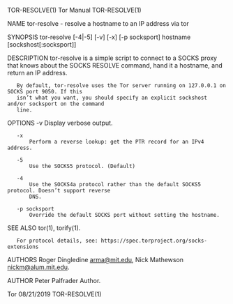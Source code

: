 TOR-RESOLVE(1)                                Tor Manual                                TOR-RESOLVE(1)

NAME
       tor-resolve - resolve a hostname to an IP address via tor

SYNOPSIS
       tor-resolve [-4|-5] [-v] [-x] [-p socksport] hostname [sockshost[:socksport]]

DESCRIPTION
       tor-resolve is a simple script to connect to a SOCKS proxy that knows about the SOCKS RESOLVE
       command, hand it a hostname, and return an IP address.

       By default, tor-resolve uses the Tor server running on 127.0.0.1 on SOCKS port 9050. If this
       isn’t what you want, you should specify an explicit sockshost and/or socksport on the command
       line.

OPTIONS
       -v
           Display verbose output.

       -x
           Perform a reverse lookup: get the PTR record for an IPv4 address.

       -5
           Use the SOCKS5 protocol. (Default)

       -4
           Use the SOCKS4a protocol rather than the default SOCKS5 protocol. Doesn’t support reverse
           DNS.

       -p socksport
           Override the default SOCKS port without setting the hostname.

SEE ALSO
       tor(1), torify(1).

       For protocol details, see: https://spec.torproject.org/socks-extensions

AUTHORS
       Roger Dingledine <arma@mit.edu>, Nick Mathewson <nickm@alum.mit.edu>.

AUTHOR
       Peter Palfrader
           Author.

Tor                                           08/21/2019                                TOR-RESOLVE(1)
